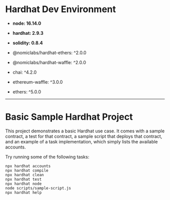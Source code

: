 # Hardhat Dev Environment

* **node: 16.14.0**

* **hardhat: 2.9.3**

* **solidity: 0.8.4**

* @nomiclabs/hardhat-ethers: ^2.0.0

* @nomiclabs/hardhat-waffle: ^2.0.0

* chai: ^4.2.0

* ethereum-waffle: ^3.0.0

* ethers: ^5.0.0

----    

# Basic Sample Hardhat Project

This project demonstrates a basic Hardhat use case. It comes with a sample contract, a test for that contract, a sample script that deploys that contract, and an example of a task implementation, which simply lists the available accounts.

Try running some of the following tasks:

```shell
npx hardhat accounts
npx hardhat compile
npx hardhat clean
npx hardhat test
npx hardhat node
node scripts/sample-script.js
npx hardhat help
```
